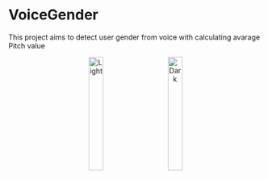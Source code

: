 # VoiceGender
This project aims to detect user gender from voice with calculating avarage Pitch value

<p align="center">
  <img alt="Light" src="https://user-images.githubusercontent.com/28716129/208266759-0c2778ae-d9e7-49e1-91d5-f42ebc4f4d8e.PNG" width="24%">
&nbsp; &nbsp; &nbsp; &nbsp;
  <img alt="Dark" src="https://user-images.githubusercontent.com/28716129/208266761-8422b746-c022-4397-9486-03ebe5970939.PNG" width="24%">

